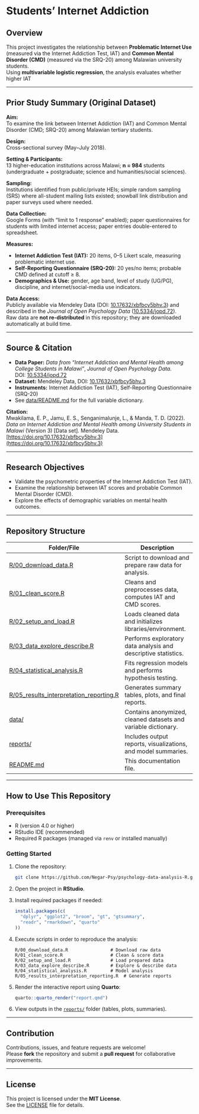 # Students’ Internet Addiction

## Overview
This project investigates the relationship between **Problematic Internet Use** (measured via the Internet Addiction Test, IAT) and **Common Mental Disorder (CMD)** (measured via the SRQ-20) among Malawian university students.  
Using **multivariable logistic regression**, the analysis evaluates whether higher IAT


---

## Prior Study Summary (Original Dataset)

**Aim:**  
To examine the link between Internet Addiction (IAT) and Common Mental Disorder (CMD; SRQ-20) among Malawian tertiary students.

**Design:**  
Cross-sectional survey (May–July 2018).

**Setting & Participants:**  
13 higher-education institutions across Malawi; **n = 984** students (undergraduate + postgraduate; science and humanities/social sciences).

**Sampling:**  
Institutions identified from public/private HEIs; simple random sampling (SRS) where all-student mailing lists existed; snowball link distribution and paper surveys used where needed.

**Data Collection:**  
Google Forms (with “limit to 1 response” enabled); paper questionnaires for students with limited internet access; paper entries double-entered to spreadsheet.

**Measures:**
- **Internet Addiction Test (IAT):** 20 items, 0–5 Likert scale, measuring problematic internet use.  
- **Self-Reporting Questionnaire (SRQ-20):** 20 yes/no items; probable CMD defined at cutoff ≥ 8.  
- **Demographics & Use:** gender, age band, level of study (UG/PG), discipline, and internet/social-media use indicators.

**Data Access:**  
Publicly available via Mendeley Data (DOI: [10.17632/xbfbcy5bhv.3](https://doi.org/10.17632/xbfbcy5bhv.3)) and described in the *Journal of Open Psychology Data* ([10.5334/jopd.72](https://doi.org/10.5334/jopd.72)).  
Raw data are **not re-distributed** in this repository; they are downloaded automatically at build time.

---

## Source & Citation

- **Data Paper:** *Data from “Internet Addiction and Mental Health among College Students in Malawi”*, *Journal of Open Psychology Data.*  
  DOI: [10.5334/jopd.72](https://doi.org/10.5334/jopd.72)
- **Dataset:** Mendeley Data, DOI: [10.17632/xbfbcy5bhv.3](https://doi.org/10.17632/xbfbcy5bhv.3)
- **Instruments:** Internet Addiction Test (IAT), Self-Reporting Questionnaire (SRQ-20)
- See [data/README.md](data/README.md) for the full variable dictionary.

**Citation:**  
Mwakilama, E. P., Jamu, E. S., Senganimalunje, L., & Manda, T. D. (2022). *Data on Internet Addiction and Mental Health among University Students in Malawi* (Version 3) [Data set]. Mendeley Data. [https://doi.org/10.17632/xbfbcy5bhv.3](https://doi.org/10.17632/xbfbcy5bhv.3)

---

## Research Objectives

- Validate the psychometric properties of the Internet Addiction Test (IAT).
- Examine the relationship between IAT scores and probable Common Mental Disorder (CMD).
- Explore the effects of demographic variables on mental health outcomes.

---

## Repository Structure

| Folder/File | Description |
|--------------|-------------|
| [R/00_download_data.R](R/00_download_data.R) | Script to download and prepare raw data for analysis. |
| [R/01_clean_score.R](R/01_clean_score.R) | Cleans and preprocesses data, computes IAT and CMD scores. |
| [R/02_setup_and_load.R](R/02_setup_and_load.R) | Loads cleaned data and initializes libraries/environment. |
| [R/03_data_explore_describe.R](R/03_data_explore_describe.R) | Performs exploratory data analysis and descriptive statistics. |
| [R/04_statistical_analysis.R](R/04_statistical_analysis.R) | Fits regression models and performs hypothesis testing. |
| [R/05_results_interpretation_reporting.R](R/05_results_interpretation_reporting.R) | Generates summary tables, plots, and final reports. |
| [data/](data/) | Contains anonymized, cleaned datasets and variable dictionary. |
| [reports/](reports/) | Includes output reports, visualizations, and model summaries. |
| [README.md](README.md) | This documentation file. |

---

## How to Use This Repository

### Prerequisites

- R (version 4.0 or higher)  
- RStudio IDE (recommended)  
- Required R packages (managed via `renv` or installed manually)

### Getting Started

1. Clone the repository:

   ```bash
   git clone https://github.com/Negar-Psy/psychology-data-analysis-R.git
   ```

2. Open the project in **RStudio**.

3. Install required packages if needed:

   ```r
   install.packages(c(
     "dplyr", "ggplot2", "broom", "gt", "gtsummary", 
     "readr", "rmarkdown", "quarto"
   ))
   ```

4. Execute scripts in order to reproduce the analysis:

   ```text
   R/00_download_data.R                # Download raw data
   R/01_clean_score.R                  # Clean & score data
   R/02_setup_and_load.R               # Load prepared data
   R/03_data_explore_describe.R        # Explore & describe data
   R/04_statistical_analysis.R         # Model analysis
   R/05_results_interpretation_reporting.R  # Generate reports
   ```

5. Render the interactive report using **Quarto**:

   ```r
   quarto::quarto_render("report.qmd")
   ```

6. View outputs in the [`reports/`](reports/) folder (tables, plots, summaries).

---

## Contribution

Contributions, issues, and feature requests are welcome!  
Please **fork** the repository and submit a **pull request** for collaborative improvements.

---

## License

This project is licensed under the **MIT License**.  
See the [LICENSE](../LICENSE) file for details.











